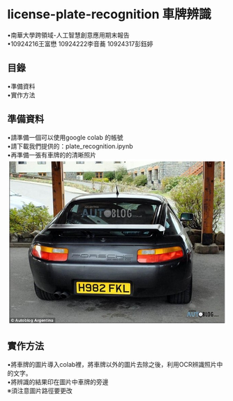 # license-plate-recognition 車牌辨識   
•南華大學跨領域-人工智慧創意應用期末報告   
•10924216王富懋 10924222李音蕎 10924317彭鈺婷   
## 目錄   
•準備資料   
•實作方法   
## 準備資料    
•請準備一個可以使用google colab 的帳號   
•請下載我們提供的：plate_recognition.ipynb  
•再準備一張有車牌的的清晰照片  
![image](https://github.com/WuShuo02746480/license-plate/blob/main/test.jpg)

## 實作方法   
•將車牌的圖片導入colab裡，將車牌以外的圖片去除之後，利用OCR辨識照片中的文字。  
•將辨識的結果印在圖片中車牌的旁邊  
※須注意圖片路徑要更改

